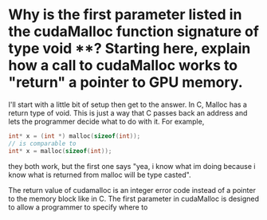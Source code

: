 # Why is the first parameter listed in the cudaMalloc function signature of type void **? Starting here, explain how a call to cudaMalloc works to "return" a pointer to GPU memory.

I'll start with a little bit of setup then get to the answer. In C, Malloc has a return type of void. This is just a way that C passes back an address and lets the programmer decide what to do with it. For example, 

```c
int* x = (int *) malloc(sizeof(int));
// is comparable to
int* x = malloc(sizeof(int));

```

they both work, but the first one says "yea, i know what im doing because i know what is returned from malloc will be type casted".

The return value of cudamalloc is an integer error code instead of a pointer to the memory block like in C. The first parameter in cudaMalloc is designed to allow a programmer to specify where to 
